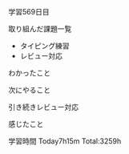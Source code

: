 学習569日目

取り組んだ課題一覧

- タイピング練習
- レビュー対応 

わかったこと

次にやること

引き続きレビュー対応


感じたこと

学習時間 Today7h15m Total:3259h